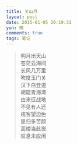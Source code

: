 ```yaml
---
title: 关山月
layout: post
date: 2015-01-05 20:19:31
yun: 微
comments: true
tags: 笔记
---
```


>明月出天山  
苍茫云海间  
长风几万里  
吹度玉门关  
汉下白登道  
胡窥青海湾  
由来征战地  
不见有人还  
戍客望边色  
思归多苦颜  
高楼当此夜  
叹息未应闲  
